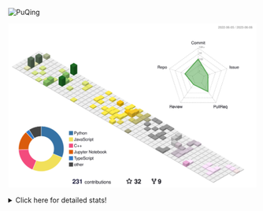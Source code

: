 ![PuQing](https://user-images.githubusercontent.com/27223114/171565019-9a56fae6-b08b-421f-99db-7e830da42371.png)

![](./profile-3d-contrib/profile-season-animate.svg)

<details>
<summary>Click here for detailed stats!</summary>

<!--START_SECTION:waka-->
![Lines of code](https://img.shields.io/badge/From%20Hello%20World%20I%27ve%20Written-699.0%20thousand%20lines%20of%20code-blue)

**🐱 My GitHub Data** 

> 📦 246.9 kB Used in GitHub's Storage 
 > 
> 🏆 78 Contributions in the Year 2023
 > 
> 🚫 Not Opted to Hire
 > 
> 📜 26 Public Repositories 
 > 
> 🔑 28 Private Repositories 
 > 
**I'm an Early 🐤** 

```text
🌞 Morning                233 commits         ████░░░░░░░░░░░░░░░░░░░░░   17.47 % 
🌆 Daytime                657 commits         ████████████░░░░░░░░░░░░░   49.25 % 
🌃 Evening                196 commits         ████░░░░░░░░░░░░░░░░░░░░░   14.69 % 
🌙 Night                  248 commits         █████░░░░░░░░░░░░░░░░░░░░   18.59 % 
```


📊 **This Week I Spent My Time On** 

```text
💬 Programming Languages: 
C++                      24 hrs 43 mins      █████████████████████░░░░   84.31 % 
Python                   1 hr 24 mins        █░░░░░░░░░░░░░░░░░░░░░░░░   04.83 % 
C                        1 hr 12 mins        █░░░░░░░░░░░░░░░░░░░░░░░░   04.12 % 
Other                    52 mins             █░░░░░░░░░░░░░░░░░░░░░░░░   02.98 % 
Lua                      19 mins             ░░░░░░░░░░░░░░░░░░░░░░░░░   01.09 % 

🔥 Editors: 
VS Code                  29 hrs 19 mins      █████████████████████████   100.00 % 

💻 Operating System: 
WSL                      28 hrs 8 mins       ████████████████████████░   96.00 % 
Windows                  1 hr 10 mins        █░░░░░░░░░░░░░░░░░░░░░░░░   04.00 % 
```


<!--END_SECTION:waka-->
</details>
